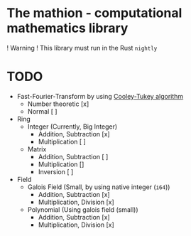 # The mathion - computational mathematics library
! Warning ! This library must run in the Rust `nightly`
# TODO
- Fast-Fourier-Transform by using [Cooley-Tukey algorithm](https://en.wikipedia.org/wiki/Cooley%E2%80%93Tukey_FFT_algorithm)
  - Number theoretic [x]
  - Normal [ ]
- Ring
  - Integer (Currently, Big Integer)
    - Addition, Subtraction [x]
    - Multiplication [ ]
  - Matrix
    - Addition, Subtraction [ ]
    - Multiplication []
    - Inversion [ ]
- Field
  - Galois Field (Small, by using native integer (`i64`))
    - Addition, Subtraction [x]
    - Multiplication, Division [x]
  - Polynomial (Using galois field (small))
    - Addition, Subtraction [x]
    - Multiplication, Division [x]